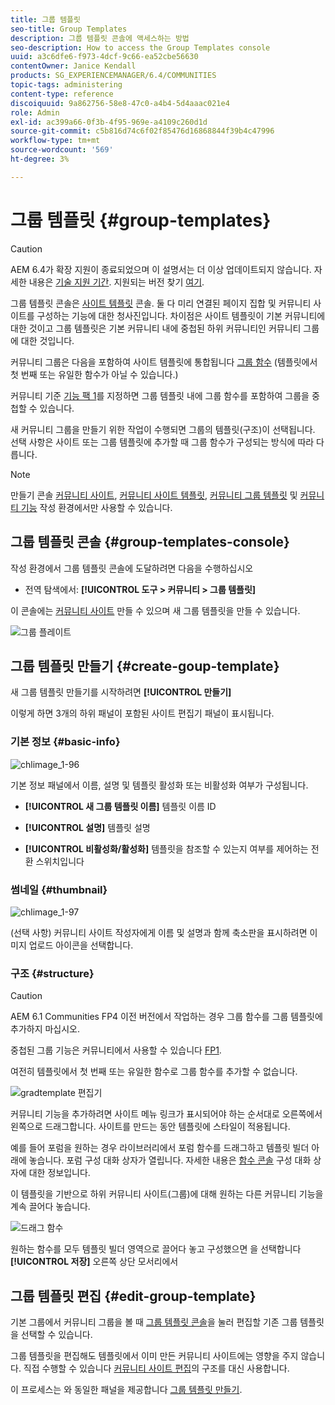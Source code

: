 ```yaml
---
title: 그룹 템플릿
seo-title: Group Templates
description: 그룹 템플릿 콘솔에 액세스하는 방법
seo-description: How to access the Group Templates console
uuid: a3c6dfe6-f973-4dcf-9c66-ea52cbe56630
contentOwner: Janice Kendall
products: SG_EXPERIENCEMANAGER/6.4/COMMUNITIES
topic-tags: administering
content-type: reference
discoiquuid: 9a862756-58e8-47c0-a4b4-5d4aaac021e4
role: Admin
exl-id: ac399a66-0f3b-4f95-969e-a4109c260d1d
source-git-commit: c5b816d74c6f02f85476d16868844f39b4c47996
workflow-type: tm+mt
source-wordcount: '569'
ht-degree: 3%

---
```


# 그룹 템플릿 {#group-templates}

>[!CAUTION]
>
>AEM 6.4가 확장 지원이 종료되었으며 이 설명서는 더 이상 업데이트되지 않습니다. 자세한 내용은 [기술 지원 기간](https://helpx.adobe.com/kr/support/programs/eol-matrix.html). 지원되는 버전 찾기 [여기](https://experienceleague.adobe.com/docs/).

그룹 템플릿 콘솔은 [사이트 템플릿](sites.md) 콘솔. 둘 다 미리 연결된 페이지 집합 및 커뮤니티 사이트를 구성하는 기능에 대한 청사진입니다. 차이점은 사이트 템플릿이 기본 커뮤니티에 대한 것이고 그룹 템플릿은 기본 커뮤니티 내에 중첩된 하위 커뮤니티인 커뮤니티 그룹에 대한 것입니다.

커뮤니티 그룹은 다음을 포함하여 사이트 템플릿에 통합됩니다 [그룹 함수](functions.md#groups-function) (템플릿에서 첫 번째 또는 유일한 함수가 아닐 수 있습니다.)

커뮤니티 기준 [기능 팩 1](deploy-communities.md#latestfeaturepack)를 지정하면 그룹 템플릿 내에 그룹 함수를 포함하여 그룹을 중첩할 수 있습니다.

새 커뮤니티 그룹을 만들기 위한 작업이 수행되면 그룹의 템플릿(구조)이 선택됩니다. 선택 사항은 사이트 또는 그룹 템플릿에 추가할 때 그룹 함수가 구성되는 방식에 따라 다릅니다.

>[!NOTE]
>
>만들기 콘솔 [커뮤니티 사이트](sites-console.md), [커뮤니티 사이트 템플릿](sites.md), [커뮤니티 그룹 템플릿](tools-groups.md) 및 [커뮤니티 기능](functions.md) 작성 환경에서만 사용할 수 있습니다.

## 그룹 템플릿 콘솔 {#group-templates-console}

작성 환경에서 그룹 템플릿 콘솔에 도달하려면 다음을 수행하십시오

* 전역 탐색에서: **[!UICONTROL 도구 > 커뮤니티 > 그룹 템플릿]**

이 콘솔에는 [커뮤니티 사이트](sites-console.md) 만들 수 있으며 새 그룹 템플릿을 만들 수 있습니다.

![그룹 플레이트](assets/groupstemplate.png)

## 그룹 템플릿 만들기 {#create-goup-template}

새 그룹 템플릿 만들기를 시작하려면 **[!UICONTROL 만들기]**

이렇게 하면 3개의 하위 패널이 포함된 사이트 편집기 패널이 표시됩니다.

### 기본 정보 {#basic-info}

![chlimage_1-96](assets/chlimage_1-96.png)

기본 정보 패널에서 이름, 설명 및 템플릿 활성화 또는 비활성화 여부가 구성됩니다.

* **[!UICONTROL 새 그룹 템플릿 이름]**
템플릿 이름 ID

* **[!UICONTROL 설명]**
템플릿 설명

* **[!UICONTROL 비활성화/활성화]**
템플릿을 참조할 수 있는지 여부를 제어하는 전환 스위치입니다

### 썸네일 {#thumbnail}

![chlimage_1-97](assets/chlimage_1-97.png)

(선택 사항) 커뮤니티 사이트 작성자에게 이름 및 설명과 함께 축소판을 표시하려면 이미지 업로드 아이콘을 선택합니다.

### 구조 {#structure}

>[!CAUTION]
>
>AEM 6.1 Communities FP4 이전 버전에서 작업하는 경우 그룹 함수를 그룹 템플릿에 추가하지 마십시오.
>
>중첩된 그룹 기능은 커뮤니티에서 사용할 수 있습니다 [FP1](communities.md#latestfeaturepack).
>
>여전히 템플릿에서 첫 번째 또는 유일한 함수로 그룹 함수를 추가할 수 없습니다.

![gradtemplate 편집기](assets/grptemplateeditor.png)

커뮤니티 기능을 추가하려면 사이트 메뉴 링크가 표시되어야 하는 순서대로 오른쪽에서 왼쪽으로 드래그합니다. 사이트를 만드는 동안 템플릿에 스타일이 적용됩니다.

예를 들어 포럼을 원하는 경우 라이브러리에서 포럼 함수를 드래그하고 템플릿 빌더 아래에 놓습니다. 포럼 구성 대화 상자가 열립니다. 자세한 내용은 [함수 콘솔](functions.md) 구성 대화 상자에 대한 정보입니다.

이 템플릿을 기반으로 하위 커뮤니티 사이트(그룹)에 대해 원하는 다른 커뮤니티 기능을 계속 끌어다 놓습니다.

![드래그 함수](assets/dragfunctions.png)

원하는 함수를 모두 템플릿 빌더 영역으로 끌어다 놓고 구성했으면 을 선택합니다 **[!UICONTROL 저장]** 오른쪽 상단 모서리에서

## 그룹 템플릿 편집 {#edit-group-template}

기본 그룹에서 커뮤니티 그룹을 볼 때 [그룹 템플릿 콘솔](#group-templates-console)을 눌러 편집할 기존 그룹 템플릿을 선택할 수 있습니다.

그룹 템플릿을 편집해도 템플릿에서 이미 만든 커뮤니티 사이트에는 영향을 주지 않습니다. 직접 수행할 수 있습니다 [커뮤니티 사이트 편집](sites-console.md#modify-structure)의 구조를 대신 사용합니다.

이 프로세스는 와 동일한 패널을 제공합니다 [그룹 템플릿 만들기](#create-goup-template).
